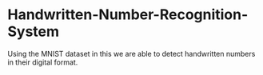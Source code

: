 # Handwritten-Number-Recognition-System
Using the MNIST dataset in this we are able to detect handwritten numbers in their digital format.
